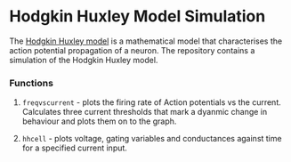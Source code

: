Hodgkin Huxley Model Simulation
===
The [Hodgkin Huxley model](https://en.wikipedia.org/wiki/Hodgkin%E2%80%93Huxley_model) is a mathematical model that characterises the action potential propagation of a neuron. The repository contains a simulation of the Hodgkin Huxley model. 

### Functions
1. `freqvscurrent` - plots the firing rate of Action potentials vs the current. Calculates three current thresholds that mark a dyanmic change in behaviour and plots them on to the graph.

2. `hhcell` - plots voltage, gating variables and conductances against time for a specified current input.
